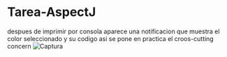 # Tarea-AspectJ


despues de imprimir por consola aparece una notificacion que muestra el color seleccionado y su codigo asi se pone en practica el croos-cutting concern 
![Captura](https://github.com/Nathscrespo/Tarea-AspectJ/assets/89329395/5d9d2e14-ca1f-4493-aa7c-04f0f211f45c)
